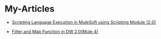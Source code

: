 # My-Articles

* [Scripting Language Execution in MuleSoft using Scripting Module (2.0)](https://www.apisero.com/scripting-language-execution-in-mulesoft-using-scripting-module-2-0/)

* [Filter and Map Function in DW 2.0(Mule 4)](https://www.apisero.com/filter-and-map-function-in-dw-2-0mule-4/)
